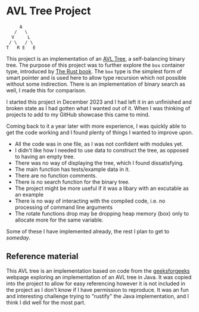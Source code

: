 # AVL Tree Project

```
     A
   /   \
  V     L
 / \   / \
T   R E   E
```

This project is an implementation of an [AVL Tree](https://en.wikipedia.org/wiki/AVL_tree), a self-balancing binary tree.
The purpose of this project was to further explore the `box` container type, introduced by [The Rust book](https://doc.rust-lang.org/book/ch15-01-box.html#using-boxt-to-point-to-data-on-the-heap).
The `box` type is the simplest form of smart pointer and is used here to allow type recursion which not possible without some indirection.
There is an implementation of binary search as well, I made this for comparison.

I started this project in December 2023 and I had left it in an unfinished and broken state as I had gotten what I wanted out of it.
When I was thinking of projects to add to my GitHub showcase this came to mind.

Coming back to it a year later with more experience, I was quickly able to get the code working and I found plenty of things I wanted to improve upon.

- All the code was in one file, as I was not confident with modules yet.
- I didn't like how I needed to use data to construct the tree, as opposed to having an empty tree.
- There was no way of displaying the tree, which I found dissatisfying.
- The main function has tests/example data in it.
- There are no function comments.
- There is no search function for the binary tree.
- The project might be more useful if it was a libary with an excutable as an example
- There is no way of interacting with the compiled code, i.e. no processing of command line arguments
- The rotate functions drop may be dropping heap memory (box) only to allocate more for the same variable.

Some of these I have implemented already, the rest I plan to get to _someday_.

## Reference material

This AVL tree is an implementation based on code from the [geeksforgeeks](https://www.geeksforgeeks.org/java/avl-tree-program-in-java/) webpage exploring an implementation of an AVL tree in Java. It was copied into the project to allow for easy referencing however it is not included in the project as I don't know if I have permission to reproduce.
It was an fun and interesting challenge trying to "rustify" the Java implementation, and I think I did well for the most part.
